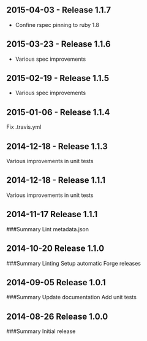 ## 2015-04-03 - Release 1.1.7

- Confine rspec pinning to ruby 1.8

## 2015-03-23 - Release 1.1.6

- Various spec improvements

## 2015-02-19 - Release 1.1.5

- Various spec improvements

## 2015-01-06 - Release 1.1.4

Fix .travis.yml

## 2014-12-18 - Release 1.1.3

Various improvements in unit tests

## 2014-12-18 - Release 1.1.1

  Various improvements in unit tests

## 2014-11-17 Release 1.1.1
###Summary
Lint metadata.json

## 2014-10-20 Release 1.1.0
###Summary
Linting
Setup automatic Forge releases

## 2014-09-05 Release 1.0.1
###Summary
Update documentation
Add unit tests

## 2014-08-26 Release 1.0.0
###Summary
Initial release
